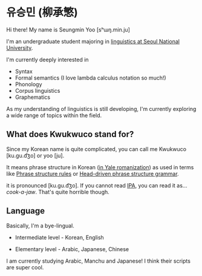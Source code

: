 # 유승민 (柳承慜)
Hi there! My name is Seungmin Yoo [sʰɯŋ.min.ju]

I'm an undergraduate student majoring in [linguistics at Seoul National University](https://linguist.snu.ac.kr/en/). 

I'm currently deeply interested in 
- Syntax
- Formal semantics (I love lambda calculus notation so much!)
- Phonology
- Corpus linguistics
- Graphematics

As my understanding of linguistics is still developing, I'm currently exploring a wide range of topics within the field. 

## What does Kwukwuco stand for?

Since my Korean name is quite complicated, you can call me Kwukwuco [ku.gu.d͡ʒo] or yoo [ju].

It means phrase structure in Korean ([in Yale romanization](https://en.wikipedia.org/wiki/Yale_romanization)) as used in terms like [Phrase structure rules](https://en.wikipedia.org/wiki/Phrase_structure_rules) or [Head-driven phrase structure grammar](https://en.wikipedia.org/wiki/Head-driven_phrase_structure_grammar). 

it is pronounced [ku.gu.d͡ʒo]. If you cannot read [IPA](https://en.wikipedia.org/wiki/International_Phonetic_Alphabet), you can read it as... *cook-a-jaw*. That's quite horrible though.

## Language
Basically, I'm a bye-lingual.

- Intermediate level - Korean, English

- Elementary level - Arabic, Japanese, Chinese

I am currently studying Arabic, Manchu and Japanese! I think their scripts are super cool.
